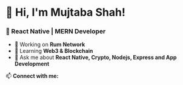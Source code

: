 # 👋 Hi, I'm Mujtaba Shah!  
### 🚀 React Native | MERN Developer  

- 🔭 Working on **Rum Network**  
- 🌱 Learning **Web3 & Blockchain**  
- 💬 Ask me about **React Native, Crypto, Nodejs, Express and App Development**  

📫 **Connect with me:**  


